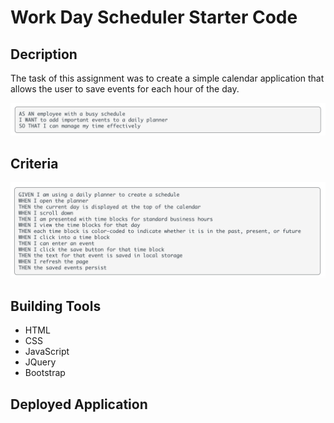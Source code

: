 # Work Day Scheduler Starter Code

## Decription
The task of this assignment was to create a simple calendar application that allows the user to save events for each hour of the day.

![screenshot](/Screen%20Shot%202022-07-14%20at%207.54.19%20PM.png)

## Criteria

![screenshot](/Screen%20Shot%202022-07-14%20at%207.54.01%20PM.png)

## Building Tools
- HTML
- CSS
- JavaScript
- JQuery
- Bootstrap

## Deployed Application


